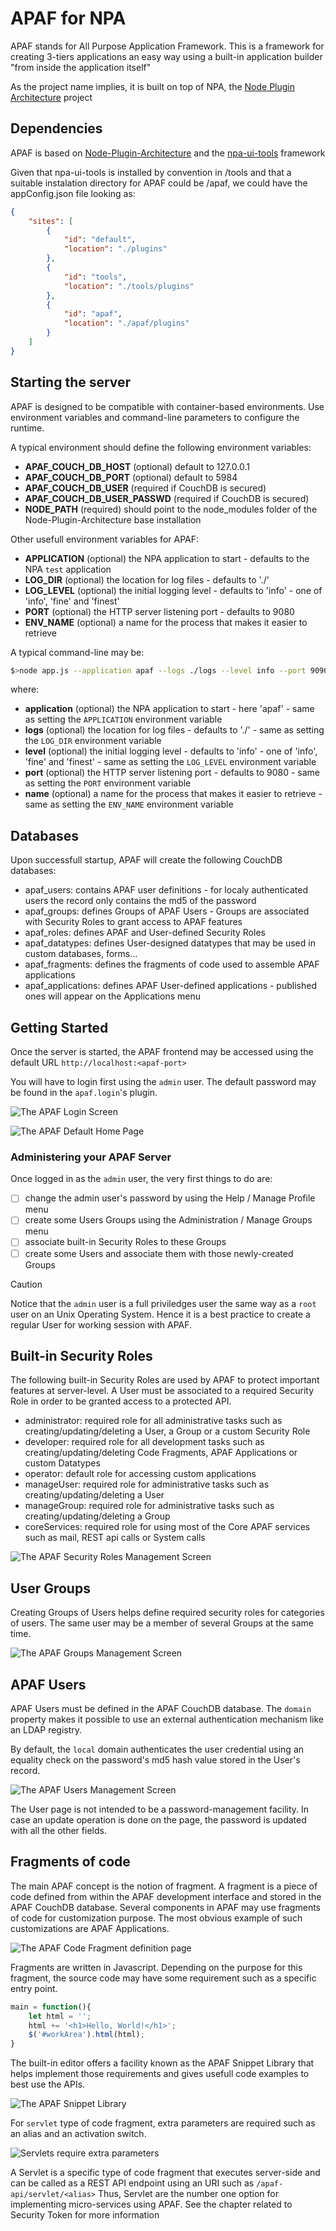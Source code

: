 # APAF for NPA

APAF stands for All Purpose Application Framework. This is a framework for creating 3-tiers applications an easy way using a built-in application builder "from inside the application itself"

As the project name implies, it is built on top of NPA, the [Node Plugin Architecture](https://github.com/renaudet/Node-Plugin-Architecture) project

## Dependencies

APAF is based on [Node-Plugin-Architecture](https://github.com/renaudet/Node-Plugin-Architecture) and the [npa-ui-tools](https://github.com/renaudet/npa-ui-tools) framework

Given that npa-ui-tools is installed by convention in <install-root>/tools and that a suitable instalation directory for APAF could be  <install-root>/apaf, we could have the appConfig.json file looking as:

```json
{ 
	"sites": [
		{
			"id": "default",
			"location": "./plugins"
		},
		{
			"id": "tools",
			"location": "./tools/plugins"
		},
		{
			"id": "apaf",
			"location": "./apaf/plugins"
		}
	]
}
```

## Starting the server

APAF is designed to be compatible with container-based environments. Use environment variables and command-line parameters to configure the runtime.

A typical environment should define the following environment variables:

* **APAF_COUCH_DB_HOST** (optional) default to 127.0.0.1
* **APAF_COUCH_DB_PORT** (optional) default to 5984
* **APAF_COUCH_DB_USER** (required if CouchDB is secured)
* **APAF_COUCH_DB_USER_PASSWD** (required if CouchDB is secured)
* **NODE_PATH** (required) should point to the node_modules folder of the Node-Plugin-Architecture base installation

Other usefull environment variables for APAF:

* **APPLICATION** (optional) the NPA application to start - defaults to the NPA `test` application
* **LOG_DIR** (optional) the location for log files - defaults to './'
* **LOG_LEVEL** (optional) the initial logging level - defaults to 'info' - one of 'info', 'fine' and 'finest'
* **PORT** (optional) the HTTP server listening port - defaults to 9080
* **ENV_NAME** (optional) a name for the process that makes it easier to retrieve

A typical command-line may be:

```bash
$>node app.js --application apaf --logs ./logs --level info --port 9090 --name "APAF Test Server" 
```

where:

* **application** (optional) the NPA application to start - here 'apaf' - same as setting the `APPLICATION` environment variable
* **logs** (optional) the location for log files - defaults to './' - same as setting the `LOG_DIR` environment variable
* **level** (optional) the initial logging level - defaults to 'info' - one of 'info', 'fine' and 'finest' - same as setting the `LOG_LEVEL` environment variable
* **port** (optional) the HTTP server listening port - defaults to 9080 - same as setting the `PORT` environment variable
* **name** (optional) a name for the process that makes it easier to retrieve - same as setting the `ENV_NAME` environment variable

## Databases

Upon successfull startup, APAF will create the following CouchDB databases:

* apaf_users: contains APAF user definitions - for localy authenticated users the record only contains the md5 of the password
* apaf_groups: defines Groups of APAF Users - Groups are associated with Security Roles to grant access to APAF features
* apaf_roles: defines APAF and User-defined Security Roles
* apaf_datatypes: defines User-designed datatypes that may be used in custom databases, forms...
* apaf_fragments: defines the fragments of code used to assemble APAF applications
* apaf_applications: defines APAF User-defined applications - published ones will appear on the Applications menu

## Getting Started

Once the server is started, the APAF frontend may be accessed using the default URL `http://localhost:<apaf-port>`

You will have to login first using the `admin` user. The default password may be found in the `apaf.login`'s plugin.

![The APAF Login Screen](https://github.com/renaudet/apaf/blob/main/screenshots/loginPage.png?raw=true)

![The APAF Default Home Page](https://github.com/renaudet/apaf/blob/main/screenshots/homePage.png?raw=true)

### Administering your APAF Server

Once logged in as the `admin` user, the very first things to do are:

- [ ] change the admin user's password by using the Help / Manage Profile menu
- [ ] create some Users Groups using the Administration / Manage Groups menu
- [ ] associate built-in Security Roles to these Groups
- [ ] create some Users and associate them with those newly-created Groups

> [!CAUTION]
> Notice that the `admin` user is a full priviledges user the same way as a `root` user on an Unix Operating System. Hence it is a best practice to create a regular User for working session with APAF.

## Built-in Security Roles

The following built-in Security Roles are used by APAF to protect important features at server-level. A User must be associated to a required Security Role in order to be granted access to a protected API.

* administrator: required role for all administrative tasks such as creating/updating/deleting a User, a Group or a custom Security Role
* developer: required role for all development tasks such as creating/updating/deleting Code Fragments, APAF Applications or custom Datatypes
* operator: default role for accessing custom applications
* manageUser: required role for administrative tasks such as creating/updating/deleting a User
* manageGroup: required role for administrative tasks such as creating/updating/deleting a Group
* coreServices: required role for using most of the Core APAF services such as mail, REST api calls or System calls

![The APAF Security Roles Management Screen](https://github.com/renaudet/apaf/blob/main/screenshots/rolesPage.png?raw=true)

## User Groups

Creating Groups of Users helps define required security roles for categories of users. The same user may be a member of several Groups at the same time.

![The APAF Groups Management Screen](https://github.com/renaudet/apaf/blob/main/screenshots/groupsPage.png?raw=true)

## APAF Users

APAF Users must be defined in the APAF CouchDB database. The `domain` property makes it possible to use an external authentication mechanism like an LDAP registry.

By default, the `local` domain authenticates the user credential using an equality check on the password's md5 hash value stored in the User's record.

![The APAF Users Management Screen](https://github.com/renaudet/apaf/blob/main/screenshots/usersPage.png?raw=true)

The User page is not intended to be a password-management facility. In case an update operation is done on the page, the password is updated with all the other fields.

## Fragments of code

The main APAF concept is the notion of fragment. A fragment is a piece of code defined from within the APAF development interface and stored in the APAF CouchDB database.
Several components in APAF may use fragments of code for customization purpose. The most obvious example of such customizations are APAF Applications.

![The APAF Code Fragment definition page](https://github.com/renaudet/apaf/blob/main/screenshots/fragmentsPage.png?raw=true)

Fragments are written in Javascript. Depending on the purpose for this fragment, the source code may have some requirement such as a specific entry point.

```javascript
main = function(){
	let html = '';
    html += '<h1>Hello, World!</h1>';
    $('#workArea').html(html);
}
```
The built-in editor offers a facility known as the APAF Snippet Library that helps implement those requirements and gives usefull code examples to best use the APIs.

![The APAF Snippet Library](https://github.com/renaudet/apaf/blob/main/screenshots/snippetLibrary.png?raw=true)

For `servlet` type of code fragment, extra parameters are required such as an alias and an activation switch.

![Servlets require extra parameters](https://github.com/renaudet/apaf/blob/main/screenshots/servletDefinition.png?raw=true)

A Servlet is a specific type of code fragment that executes server-side and can be called as a REST API endpoint using an URI such as `/apaf-api/servlet/<alias>`
Thus, Servlet are the number one option for implementing micro-services using APAF. See the chapter related to Security Token for more information

 

